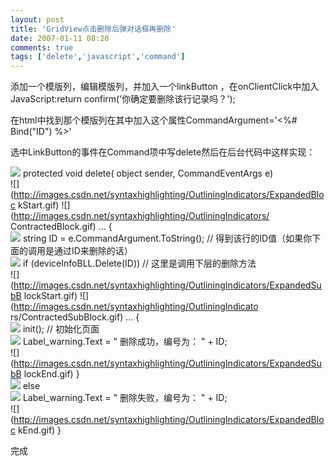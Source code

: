 ```yaml
---
layout: post
title: 'GridView点击删除后弹对话框再删除'
date: 2007-01-11 08:20
comments: true
tags: ['delete','javascript','command']
---
```


添加一个模版列，编辑模版列，并加入一个linkButton ，在onClientClick中加入JavaScript:return
confirm('你确定要删除该行记录吗？');

在html中找到那个模版列在其中加入这个属性CommandArgument='<%# Bind("ID") %>'

选中LinkButton的事件在Command项中写delete然后在后台代码中这样实现：

![](http://images.csdn.net/syntaxhighlighting/OutliningIndicators/None.gif)
protected  void  delete(  object  sender, CommandEventArgs e)  
![](http://images.csdn.net/syntaxhighlighting/OutliningIndicators/ExpandedBloc
kStart.gif) ![](http://images.csdn.net/syntaxhighlighting/OutliningIndicators/
ContractedBlock.gif) ...  {  
![](http://images.csdn.net/syntaxhighlighting/OutliningIndicators/InBlock.gif)
string  ID  =  e.CommandArgument.ToString();  //  得到该行的ID值（如果你下面的调用是通过ID来删除的话）  
![](http://images.csdn.net/syntaxhighlighting/OutliningIndicators/InBlock.gif)
if  (deviceInfoBLL.Delete(ID))  //  这里是调用下层的删除方法  
![](http://images.csdn.net/syntaxhighlighting/OutliningIndicators/ExpandedSubB
lockStart.gif) ![](http://images.csdn.net/syntaxhighlighting/OutliningIndicato
rs/ContractedSubBlock.gif) ...  {  
![](http://images.csdn.net/syntaxhighlighting/OutliningIndicators/InBlock.gif)
init();  //  初始化页面  
![](http://images.csdn.net/syntaxhighlighting/OutliningIndicators/InBlock.gif)
Label_warning.Text  =  "  删除成功，编号为：  "  \+  ID;  
![](http://images.csdn.net/syntaxhighlighting/OutliningIndicators/ExpandedSubB
lockEnd.gif) }  
![](http://images.csdn.net/syntaxhighlighting/OutliningIndicators/InBlock.gif)
else  
![](http://images.csdn.net/syntaxhighlighting/OutliningIndicators/InBlock.gif)
Label_warning.Text  =  "  删除失败，编号为：  "  \+  ID;  
![](http://images.csdn.net/syntaxhighlighting/OutliningIndicators/ExpandedBloc
kEnd.gif) }

完成

